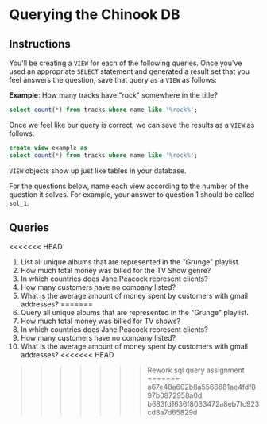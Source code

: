# Querying the Chinook DB

## Instructions

You'll be creating a `VIEW` for each of the following queries. Once you've used an appropriate `SELECT` statement and generated a result set that you feel answers the question, save that query as a `VIEW` as follows:

**Example**: How many tracks have "rock" somewhere in the title?

```sql
select count(*) from tracks where name like '%rock%';
```

Once we feel like our query is correct, we can save the results as a `VIEW` as follows:

```sql
create view example as
select count(*) from tracks where name like '%rock%';
```

`VIEW` objects show up just like tables in your database.

For the questions below, name each view according to the number of the question it solves. For example, your answer to question 1 should be called `sol_1`.

## Queries

<<<<<<< HEAD
1. List all unique albums that are represented in the "Grunge" playlist.
2. How much total money was billed for the TV Show genre?
3. In which countries does Jane Peacock represent clients?
4. How many customers have no company listed?
5. What is the average amount of money spent by customers with gmail addresses?
=======
1. Query all unique albums that are represented in the "Grunge" playlist.
2. How much total money was billed for TV shows?
3. In which countries does Jane Peacock represent clients?
4. How many customers have no company listed?
5. What is the average amount of money spent by customers with gmail addresses?
<<<<<<< HEAD
>>>>>>> Rework sql query assignment
=======
>>>>>>> a67e48a602b8a5566681ae4fdf897b0872958a0d
>>>>>>> b683fd1636f8033472a8eb7fc923cd8a7d65829d
